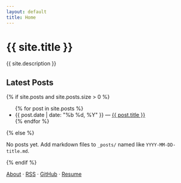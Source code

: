```yaml
---
layout: default
title: Home
---
```


# {{ site.title }}

{{ site.description }}

## Latest Posts

{% if site.posts and site.posts.size > 0 %}
<ul>
{% for post in site.posts %}
  <li>
    <span>{{ post.date | date: "%b %d, %Y" }}</span>
    — <a href="{{ post.url | relative_url }}">{{ post.title }}</a>
  </li>
{% endfor %}
</ul>
{% else %}
<p>No posts yet. Add markdown files to <code>_posts/</code> named like <code>YYYY-MM-DD-title.md</code>.</p>
{% endif %}

<p>
  <a href="{{ '/about/' | relative_url }}">About</a>
  · <a href="{{ '/feed.xml' | relative_url }}">RSS</a>
  · <a href="https://github.com/utr491">GitHub</a>
  · <a href="/resume.pdf">Resume</a>
  
</p>


